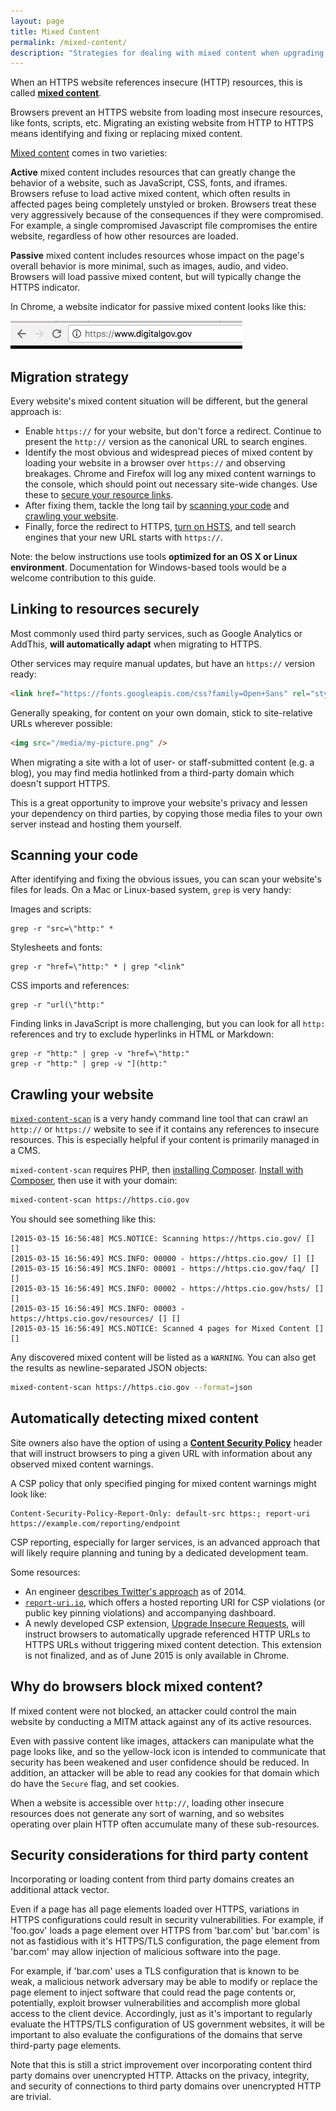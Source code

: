 ```yaml
---
layout: page
title: Mixed Content
permalink: /mixed-content/
description: "Strategies for dealing with mixed content when upgrading a website from HTTP to HTTPS."
---
```


When an HTTPS website references insecure (HTTP) resources, this is called **[mixed content](http://www.w3.org/TR/mixed-content/)**.

Browsers prevent an HTTPS website from loading most insecure resources, like fonts, scripts, etc. Migrating an existing website from HTTP to HTTPS means identifying and fixing or replacing mixed content.

[Mixed content](http://www.w3.org/TR/mixed-content/) comes in two varieties:

**Active** mixed content includes resources that can greatly change the behavior of a website, such as JavaScript, CSS, fonts, and iframes. Browsers refuse to load active mixed content, which often results in affected pages being completely unstyled or broken. Browsers treat these very aggressively because of the consequences if they were compromised. For example, a single compromised Javascript file compromises the entire website, regardless of how other resources are loaded.

**Passive** mixed content includes resources whose impact on the page's overall behavior is more minimal, such as images, audio, and video. Browsers will load passive mixed content, but will typically change the HTTPS indicator.

In Chrome, a website indicator for passive mixed content looks like this:

![fedramp in chrome](/assets/images/mixed-content.png)

## Migration strategy

Every website's mixed content situation will be different, but the general approach is:

* Enable `https://` for your website, but don't force a redirect. Continue to present the `http://` version as the canonical URL to search engines.
* Identify the most obvious and widespread pieces of mixed content by loading your website in a browser over `https://` and observing breakages. Chrome and Firefox will log any mixed content warnings to the console, which should point out necessary site-wide changes. Use these to [secure your resource links](#linking-to-resources-securely).
* After fixing them, tackle the long tail by [scanning your code](#scanning-your-code) and [crawling your website](#crawling-your-website).
* Finally, force the redirect to HTTPS, [turn on HSTS](/hsts/), and tell search engines that your new URL starts with `https://`.

Note: the below instructions use tools **optimized for an OS X or Linux environment**. Documentation for Windows-based tools would be a welcome contribution to this guide.

## Linking to resources securely

Most commonly used third party services, such as Google Analytics or AddThis, **will automatically adapt** when migrating to HTTPS.

Other services may require manual updates, but have an `https://` version ready:

```html
<link href="https://fonts.googleapis.com/css?family=Open+Sans" rel="stylesheet">
```

Generally speaking, for content on your own domain, stick to site-relative URLs wherever possible:

```html
<img src="/media/my-picture.png" />
```

When migrating a site with a lot of user- or staff-submitted content (e.g. a blog), you may find media hotlinked from a third-party domain which doesn't support HTTPS.

This is a great opportunity to improve your website's privacy and lessen your dependency on third parties, by copying those media files to your own server instead and hosting them yourself.

## Scanning your code

After identifying and fixing the obvious issues, you can scan your website's files for leads. On a Mac or Linux-based system, `grep` is very handy:

Images and scripts:

    grep -r "src=\"http:" *

Stylesheets and fonts:

    grep -r "href=\"http:" * | grep "<link"

CSS imports and references:

    grep -r "url(\"http:"

Finding links in JavaScript is more challenging, but you can look for all `http:` references and try to exclude hyperlinks in HTML or Markdown:

    grep -r "http:" | grep -v "href=\"http:"
    grep -r "http:" | grep -v "](http:"


## Crawling your website

[`mixed-content-scan`](https://github.com/bramus/mixed-content-scan) is a very handy command line tool that can crawl an `http://` or `https://` website to see if it contains any references to insecure resources. This is especially helpful if your content is primarily managed in a CMS.

`mixed-content-scan` requires PHP, then [installing Composer](https://getcomposer.org/doc/00-intro.md). [Install with Composer](https://github.com/bramus/mixed-content-scan#installation), then use it with your domain:

```bash
mixed-content-scan https://https.cio.gov
```

You should see something like this:

```
[2015-03-15 16:56:48] MCS.NOTICE: Scanning https://https.cio.gov/ [] []
[2015-03-15 16:56:49] MCS.INFO: 00000 - https://https.cio.gov/ [] []
[2015-03-15 16:56:49] MCS.INFO: 00001 - https://https.cio.gov/faq/ [] []
[2015-03-15 16:56:49] MCS.INFO: 00002 - https://https.cio.gov/hsts/ [] []
[2015-03-15 16:56:49] MCS.INFO: 00003 - https://https.cio.gov/resources/ [] []
[2015-03-15 16:56:49] MCS.NOTICE: Scanned 4 pages for Mixed Content [] []
```

Any discovered mixed content will be listed as a `WARNING`. You can also get the results as newline-separated JSON objects:

```bash
mixed-content-scan https://https.cio.gov --format=json
```

## Automatically detecting mixed content

Site owners also have the option of using a **[Content Security Policy]()** header that will instruct browsers to ping a given URL with information about any observed mixed content warnings.

A CSP policy that only specified pinging for mixed content warnings might look like:

```
Content-Security-Policy-Report-Only: default-src https:; report-uri https://example.com/reporting/endpoint
```

CSP reporting, especially for larger services, is an advanced approach that will likely require planning and tuning by a dedicated development team.

Some resources:

* An engineer [describes Twitter's approach](https://oreoshake.github.io/csp/twitter/2014/07/25/twitters-csp-report-collector-design.html) as of 2014.
* [`report-uri.io`](https://report-uri.io), which offers a hosted reporting URI for CSP violations (or public key pinning violations) and accompanying dashboard.
* A newly developed CSP extension, [Upgrade Insecure Requests](https://w3c.github.io/webappsec/specs/upgrade/), will instruct browsers to automatically upgrade referenced HTTP URLs to HTTPS URLs without triggering mixed content detection. This extension is not finalized, and as of June 2015 is only available in Chrome.

## Why do browsers block mixed content?

If mixed content were not blocked, an attacker could control the main website by conducting a MITM attack against any of its active resources.

Even with passive content like images, attackers can manipulate what the page looks like, and so the yellow-lock icon is intended to communicate that security has been weakened and user confidence should be reduced. In addition, an attacker will be able to read any cookies for that domain which do have the `Secure` flag, and set cookies.

When a website is accessible over `http://`, loading other insecure resources does not generate any sort of warning, and so websites operating over plain HTTP often accumulate many of these sub-resources.

## Security considerations for third party content

Incorporating or loading content from third party domains creates an additional attack vector.

Even if a page has all page elements loaded over HTTPS, variations in HTTPS configurations could result in security vulnerabilities. For example, if 'foo.gov' loads a page element over HTTPS from 'bar.com' but 'bar.com' is not as fastidious with it's HTTPS/TLS configuration, the page element from 'bar.com' may allow injection of malicious software into the page.

For example, if 'bar.com' uses a TLS configuration that is known to be weak, a malicious network adversary may be able to modify or replace the page element to inject software that could read the page contents or, potentially, exploit browser vulnerabilities and accomplish more global access to the client device. Accordingly, just as it's important to regularly evaluate the HTTPS/TLS configuration of US government websites, it will be important to also evaluate the configurations of the domains that serve third-party page elements.

Note that this is still a strict improvement over incorporating content third party domains over unencrypted HTTP. Attacks on the privacy, integrity, and security of connections to third party domains over unencrypted HTTP are trivial.
